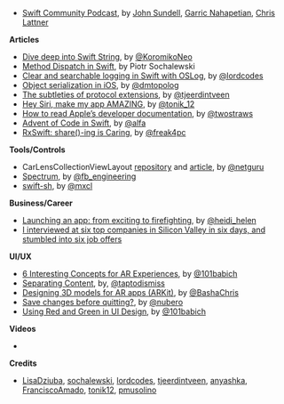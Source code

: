 - [Swift Community Podcast](https://www.swiftcommunitypodcast.org/), by [John Sundell](https://twitter.com/johnsundell), [Garric Nahapetian](https://twitter.com/garricn), [Chris Lattner](https://twitter.com/clattner_llvm)

**Articles**

* [Dive deep into Swift String](https://flawlessapp.io/blog/dive-deep-into-swift-string/), by [@KoromikoNeo](https://twitter.com/KoromikoNeo)
* [Method Dispatch in Swift](https://www.netguru.com/codestories/method-dispatch-in-swift), by Piotr Sochalewski
* [Clear and searchable logging in Swift with OSLog](https://www.lordcodes.com/posts/clear-and-searchable-logging-in-swift-with-oslog), by [@lordcodes](https://twitter.com/lordcodes)
* [Object serialization in iOS](https://dmtopolog.com/object-serialization-in-ios/), by [@dmtopolog](https://twitter.com/dmtopolog)
* [The subtleties of protocol extensions](https://swiftindepth.com/2019-01-13/the-subtleties-of-protocol-extensions), by [@tjeerdintveen](https://twitter.com/tjeerdintveen)
* [Hey Siri, make my app AMAZING](https://medium.com/badi-engineering/hey-siri-make-my-app-amazing-d6c17b7b44d), by [@tonik_12](https://twitter.com/tonik_12)
* [How to read Apple’s developer documentation](https://www.hackingwithswift.com/articles/167/how-to-read-apples-developer-documentation), by [@twostraws](https://twitter.com/twostraws)
* [Advent of Code in Swift](https://medium.com/@ianpartridge/advent-of-code-in-swift-8f631eea63ec), by [@alfa](https://twitter.com/alfa)
* [RxSwift: share()-ing is Caring](https://medium.com/gett-engineering/rxswift-share-ing-is-caring-341557714a2d?gt=1), by [@freak4pc](https://twitter.com/freak4pc)


**Tools/Controls**

* CarLensCollectionViewLayout [repository](https://github.com/netguru/CarLensCollectionViewLayout) and [article](https://www.netguru.com/codestories/introducing-carlenscollectionviewlayout-a-new-open-source-ios-tool-by-netguru), by [@netguru](https://twitter.com/netguru)
* [Spectrum](https://github.com/facebookincubator/spectrum), by [@fb_engineering](https://twitter.com/fb_engineering)
* [swift-sh](https://github.com/mxcl/swift-sh), by [@mxcl](https://twitter.com/mxcl)

**Business/Career**

* [Launching an app: from exciting to firefighting](https://medium.com/@heidi_helen/launching-an-app-from-exciting-to-firefighting-e21d020d9ef5), by [@heidi_helen](https://twitter.com/heidi_helen)
* [I interviewed at six top companies in Silicon Valley in six days, and stumbled into six job offers](https://blog.usejournal.com/i-interviewed-at-six-top-companies-in-silicon-valley-in-six-days-and-stumbled-into-six-job-offers-fe9cc7bbc996)

**UI/UX**

* [6 Interesting Concepts for AR Experiences](http://babich.biz/ar-experiences/), by [@101babich](https://twitter.com/101babich)
* [Separating Content](https://medium.com/tap-to-dismiss/separating-content-3bb83b868a71), by, [@taptodismiss](https://twitter.com/taptodismiss)
* [Designing 3D models for AR apps (ARKit)](https://blog.novoda.com/designing-for-ar-with-arkit/), by [@BashaChris](http://twitter.com/BashaChris)
* [Save changes before quitting?](https://www.nubero.ch/blog/004/), by [@nubero](https://twitter.com/nubero)
* [Using Red and Green in UI Design](https://uxplanet.org/using-red-and-green-in-ui-design-66b39e13de91), by [@101babich](https://twitter.com/101babich)

**Videos**

* 

**Credits**

* [LisaDziuba](https://github.com/LisaDziuba), [sochalewski](https://github.com/sochalewski), [lordcodes](https://github.com/lordcodes), [tjeerdintveen](https://github.com/tjeerdintveen), [anyashka](https://github.com/anyashka), [FranciscoAmado](https://github.com/FranciscoAmado), [tonik12](https://github.com/tonik12), [pmusolino](https://github.com/pmusolino)

